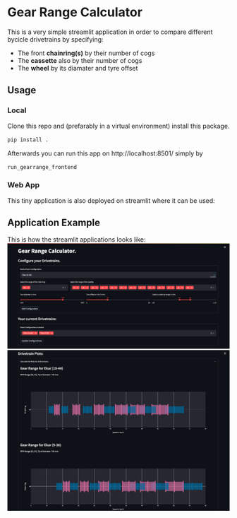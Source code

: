 # Gear Range Calculator
This is a very simple streamlit application in order to compare different bycicle drivetrains by specifying:
* The front __chainring(s)__ by their number of cogs
* The __cassette__ also by their number of cogs
* The __wheel__ by its diamater and tyre offset
## Usage
### Local
Clone this repo and (prefarably in a virtual environment) install this package.
```bash
pip install .
````
Afterwards you can run this app on http://localhost:8501/ simply by
```bash
run_gearrange_frontend
```
### Web App
This tiny application is also deployed on streamlit where it can be used:
## Application Example
This is how the streamlit applications looks like:
![App 1](gearrange-1.png)
![App 2](gearrange-2.png)